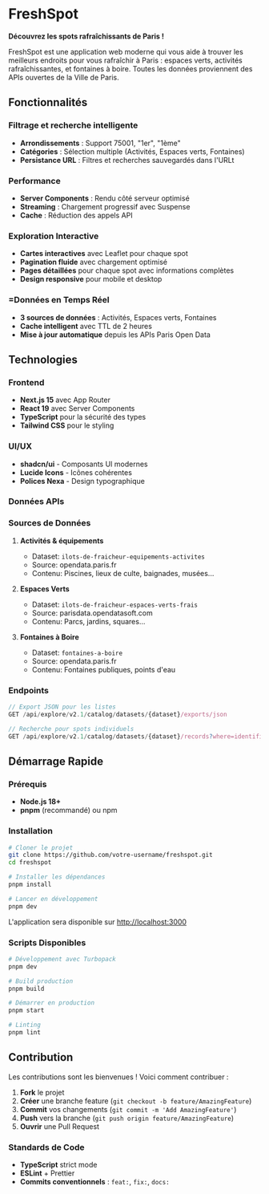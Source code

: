 # FreshSpot

**Découvrez les spots rafraîchissants de Paris !**

FreshSpot est une application web moderne qui vous aide à trouver les meilleurs endroits pour vous rafraîchir à Paris : espaces verts, activités rafraîchissantes, et fontaines à boire. Toutes les données proviennent des APIs ouvertes de la Ville de Paris.

## Fonctionnalités

### Filtrage et recherche intelligente

-   **Arrondissements** : Support 75001, "1er", "1ème"
-   **Catégories** : Sélection multiple (Activités, Espaces verts, Fontaines)
-   **Persistance URL** : Filtres et recherches sauvegardés dans l'URLt

### Performance

-   **Server Components** : Rendu côté serveur optimisé
-   **Streaming** : Chargement progressif avec Suspense
-   **Cache** : Réduction des appels API

### Exploration Interactive

-   **Cartes interactives** avec Leaflet pour chaque spot
-   **Pagination fluide** avec chargement optimisé
-   **Pages détaillées** pour chaque spot avec informations complètes
-   **Design responsive** pour mobile et desktop

### =Données en Temps Réel

-   **3 sources de données** : Activités, Espaces verts, Fontaines
-   **Cache intelligent** avec TTL de 2 heures
-   **Mise à jour automatique** depuis les APIs Paris Open Data

## Technologies

### Frontend

-   **Next.js 15** avec App Router
-   **React 19** avec Server Components
-   **TypeScript** pour la sécurité des types
-   **Tailwind CSS** pour le styling

### UI/UX

-   **shadcn/ui** - Composants UI modernes
-   **Lucide Icons** - Icônes cohérentes
-   **Polices Nexa** - Design typographique

### Données APIs

### Sources de Données

1. **Activités & équipements**

    - Dataset: `ilots-de-fraicheur-equipements-activites`
    - Source: opendata.paris.fr
    - Contenu: Piscines, lieux de culte, baignades, musées...

2. **Espaces Verts**

    - Dataset: `ilots-de-fraicheur-espaces-verts-frais`
    - Source: parisdata.opendatasoft.com
    - Contenu: Parcs, jardins, squares...

3. **Fontaines à Boire**
    - Dataset: `fontaines-a-boire`
    - Source: opendata.paris.fr
    - Contenu: Fontaines publiques, points d'eau

### Endpoints

```typescript
// Export JSON pour les listes
GET /api/explore/v2.1/catalog/datasets/{dataset}/exports/json

// Recherche pour spots individuels
GET /api/explore/v2.1/catalog/datasets/{dataset}/records?where=identifiant="{id}"
```

## Démarrage Rapide

### Prérequis

-   **Node.js 18+**
-   **pnpm** (recommandé) ou npm

### Installation

```bash
# Cloner le projet
git clone https://github.com/votre-username/freshspot.git
cd freshspot

# Installer les dépendances
pnpm install

# Lancer en développement
pnpm dev
```

L'application sera disponible sur [http://localhost:3000](http://localhost:3000)

### Scripts Disponibles

```bash
# Développement avec Turbopack
pnpm dev

# Build production
pnpm build

# Démarrer en production
pnpm start

# Linting
pnpm lint
```

## Contribution

Les contributions sont les bienvenues ! Voici comment contribuer :

1. **Fork** le projet
2. **Créer** une branche feature (`git checkout -b feature/AmazingFeature`)
3. **Commit** vos changements (`git commit -m 'Add AmazingFeature'`)
4. **Push** vers la branche (`git push origin feature/AmazingFeature`)
5. **Ouvrir** une Pull Request

### Standards de Code

-   **TypeScript** strict mode
-   **ESLint** + Prettier
-   **Commits conventionnels** : `feat:`, `fix:`, `docs:`
